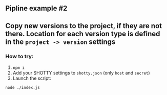 ## Pipline example #2

Copy new versions to the project, if they are not there.
Location for each version type is defined in the `project -> version` settings
---

### How to try:

1. `npm i`
2. Add your SHOTTY settings to `shotty.json` (only `host` and `secret`)
4. Launch the script:
```sh
node ./index.js
```
